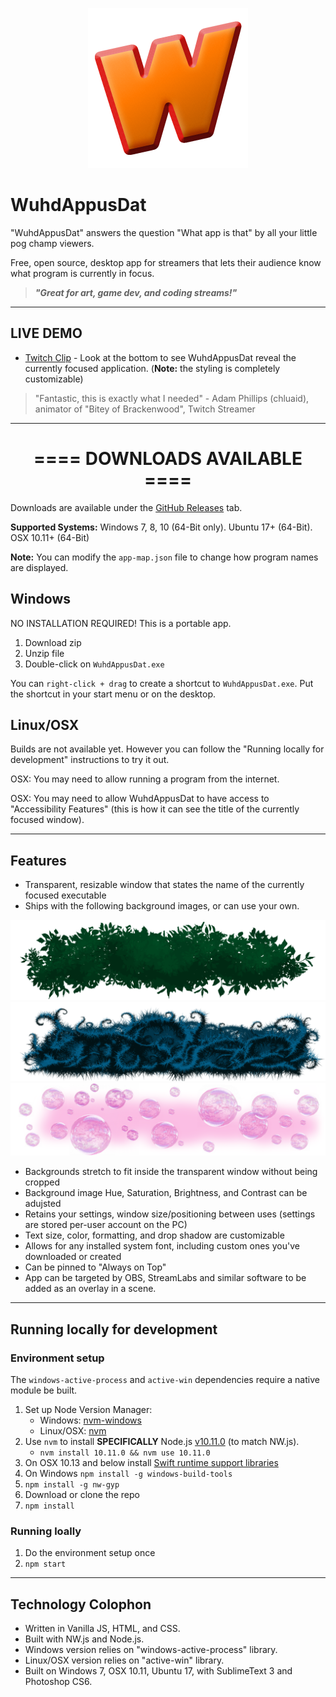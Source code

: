 <p align="center"><img src="icon/WuhdAppusDat-Icon.png" alt="WuhdAppusDat icon" width="256"></p>


# WuhdAppusDat

"WuhdAppusDat" answers the question "What app is that" by all your little pog champ viewers.

Free, open source, desktop app for streamers that lets their audience know what program is currently in focus.

> ***"Great for art, game dev, and coding streams!"***


* * *


## LIVE DEMO

* [Twitch Clip](https://www.youtube.com/watch?v=z6R2sItBGS8) - Look at the bottom to see WuhdAppusDat reveal the currently focused application. (**Note:** the styling is completely customizable)

> "Fantastic, this is exactly what I needed" - Adam Phillips (chluaid), animator of "Bitey of Brackenwood", Twitch Streamer


* * *


<h1 align="center">==== DOWNLOADS AVAILABLE ====</h1>

Downloads are available under the [GitHub Releases](https://github.com/TheJaredWilcurt/WuhdAppusDat/releases) tab.

**Supported Systems:** Windows 7, 8, 10 (64-Bit only). Ubuntu 17+ (64-Bit). OSX 10.11+ (64-Bit)

**Note:** You can modify the `app-map.json` file to change how program names are displayed.


## Windows

NO INSTALLATION REQUIRED! This is a portable app.

1. Download zip
1. Unzip file
1. Double-click on `WuhdAppusDat.exe`

You can `right-click + drag` to create a shortcut to `WuhdAppusDat.exe`. Put the shortcut in your start menu or on the desktop.


## Linux/OSX

Builds are not available yet. However you can follow the "Running locally for development" instructions to try it out.

OSX: You may need to allow running a program from the internet.

OSX: You may need to allow WuhdAppusDat to have access to "Accessibility Features" (this is how it can see the title of the currently focused window).


* * *


## Features

* Transparent, resizable window that states the name of the currently focused executable
* Ships with the following background images, or can use your own.

<img src="leaves.png">
<img src="spikes.png">
<img src="bubbles.png">


* Backgrounds stretch to fit inside the transparent window without being cropped
* Background image Hue, Saturation, Brightness, and Contrast can be adujsted
* Retains your settings, window size/positioning between uses (settings are stored per-user account on the PC)
* Text size, color, formatting, and drop shadow are customizable
* Allows for any installed system font, including custom ones you've downloaded or created
* Can be pinned to "Always on Top"
* App can be targeted by OBS, StreamLabs and similar software to be added as an overlay in a scene.



* * *


## Running locally for development


### Environment setup

The `windows-active-process` and `active-win` dependencies require a native module be built.

1. Set up Node Version Manager:
   * Windows: [nvm-windows](https://github.com/coreybutler/nvm-windows/releases)
   * Linux/OSX: [nvm](https://github.com/nvm-sh/nvm)
1. Use `nvm` to install **SPECIFICALLY** Node.js [v10.11.0](https://nodejs.org/dist/v13.13.0/) (to match NW.js).
   * `nvm install 10.11.0 && nvm use 10.11.0`
1. On OSX 10.13 and below install [Swift runtime support libraries](https://support.apple.com/kb/DL1998)
1. On Windows `npm install -g windows-build-tools`
1. `npm install -g nw-gyp`
1. Download or clone the repo
1. `npm install`


### Running loally

1. Do the environment setup once
1. `npm start`

* * *


## Technology Colophon

* Written in Vanilla JS, HTML, and CSS.
* Built with NW.js and Node.js.
* Windows version relies on "windows-active-process" library.
* Linux/OSX version relies on "active-win" library.
* Built on Windows 7, OSX 10.11, Ubuntu 17, with SublimeText 3 and Photoshop CS6.
